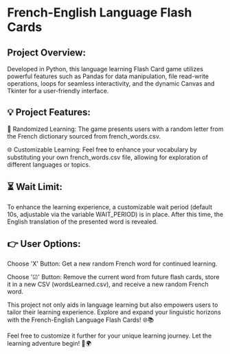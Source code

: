 # French-English Language Flash Cards
## Project Overview:
Developed in Python, this language learning Flash Card game utilizes powerful features such as Pandas for data manipulation, file read-write operations,
loops for seamless interactivity, and the dynamic Canvas and Tkinter for a user-friendly interface.


## 💡 Project Features:
🔄 Randomized Learning: The game presents users with a random letter from the French dictionary sourced from french_words.csv.

🌐 Customizable Learning: Feel free to enhance your vocabulary by substituting your own french_words.csv file, allowing for exploration of different 
languages or topics.


## ⏳ Wait Limit:
To enhance the learning experience, a customizable wait period (default 10s, adjustable via the variable WAIT_PERIOD) is in place. After this time, the English translation of the presented word is revealed.
## 👉 User Options:
Choose 'X' Button: Get a new random French word for continued learning. 

Choose '☑' Button: Remove the current word from future flash cards, store it in a new CSV (wordsLearned.csv), and receive a new random French word.




This project not only aids in language learning but also empowers users to tailor their learning experience. 
Explore and expand your linguistic horizons with the French-English Language Flash Cards! 🌐📚

Feel free to customize it further for your unique learning journey. Let the learning adventure begin! 🚀🌍
